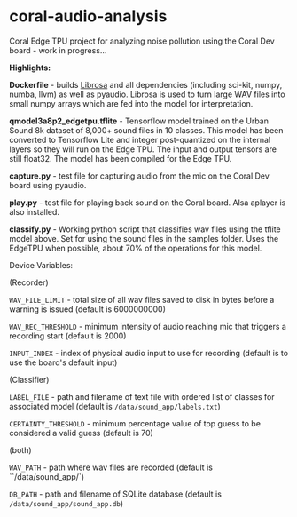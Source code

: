 # coral-audio-analysis
Coral Edge TPU project for analyzing noise pollution using the Coral Dev board - work in progress...

**Highlights:**

**Dockerfile** - builds [Librosa](https://librosa.org/doc/latest/index.html#) and all dependencies (including sci-kit, numpy, numba, llvm) as well as pyaudio. Librosa is used to turn large WAV files into small numpy arrays which are fed into the model for interpretation.

**qmodel3a8p2_edgetpu.tflite** - Tensorflow model trained on the Urban Sound 8k dataset of 8,000+ sound files in 10 classes. This model has been converted to Tensorflow Lite and integer post-quantized on the internal layers so they will run on the Edge TPU. The input and output tensors are still float32. The model has been compiled for the Edge TPU.

**capture.py** - test file for capturing audio from the mic on the Coral Dev board using pyaudio.

**play.py** - test file for playing back sound on the Coral board. Alsa aplayer is also installed.

**classify.py** - Working python script that classifies wav files using the tflite model above. Set for using the sound files in the samples folder. Uses the EdgeTPU when possible, about 70% of the operations for this model.

Device Variables:

(Recorder)

`WAV_FILE_LIMIT` - total size of all wav files saved to disk in bytes before a warning is issued (default is 6000000000)

`WAV_REC_THRESHOLD` - minimum intensity of audio reaching mic that triggers a recording start (default is 2000)

`INPUT_INDEX` - index of physical audio input to use for recording (default is to use the board's default input)

(Classifier)

`LABEL_FILE` - path and filename of text file with ordered list of classes for associated model (default is `/data/sound_app/labels.txt`)

`CERTAINTY_THRESHOLD` - minimum percentage value of top guess to be considered a valid guess (default is 70)

(both)

`WAV_PATH` - path where wav files are recorded (default is ``/data/sound_app/`)

`DB_PATH` - path and filename of SQLite database (default is `/data/sound_app/sound_app.db`)

